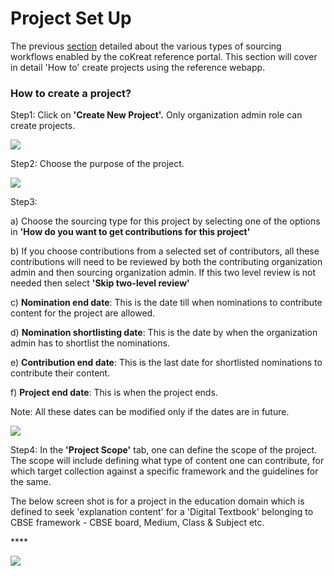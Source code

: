 # Project Set Up

The previous [section](different-types-of-sourcing.md) detailed about the various types of sourcing workflows enabled by the coKreat reference portal. This section will cover in detail 'How to' create projects using the reference webapp.&#x20;

### How to create a project?

Step1: Click on **'Create New Project'.** Only organization admin role can create projects.

![](https://lh6.googleusercontent.com/6wAKV0L6aSR1-U4G9u2z9j6W3wpjZmtAOfakJzCdiRWREsXqkwpP3oXfz2r3KP2kcPCHEPBzRhBGWd\_ee9eztDS7euO8obzWB3c-04bqsfIWzVg8ZB92RC0Rkh-jjXLxKElvnr5KPB6r)

Step2: Choose the purpose of the project.

![](https://lh3.googleusercontent.com/NHenFj7oZVBd31uaerEK0XuaEJKvu3Mht-KV41nzy5Rj2U25FEwmxBmxk6iUX5A4GlUrJzD6r1nvhGWGkpVKYADpMdEnIMBphMcPwAypKdma1wbnwZ4RE8Zf7kQZK7yJ4jyewFFp2zS2)

Step3:&#x20;

a) Choose the sourcing type for this project by selecting one of the options in **'How do you want to get contributions for this project'**

b) If you choose contributions from a selected set of contributors, all these contributions will need to be reviewed by both the contributing organization admin and then sourcing organization admin. If this two level review is not needed then select **'Skip two-level review'** &#x20;

c) **Nomination end date**: This is the date till when nominations to contribute content for the project are allowed.&#x20;

d) **Nomination shortlisting date**: This is the date by when the organization admin has to shortlist the nominations.&#x20;

e) **Contribution end date**: This is the last date for shortlisted nominations to contribute their content.

f) **Project end date**: This is when the project ends.

Note: All these dates can be modified only if the dates are in future.

![](https://lh5.googleusercontent.com/hWLgRjelU-S3utxWkmMUTleV8yyqOAap38ieqammw7yVRiZed3bgtnJA737AJeg9CUZm3s8lijTlpCs9lsh03KJthfv\_w3f\_BlJsmwP7Eo\_j2aoUEzynEKAx\_NxL0j-L5jO-1LqqoUVO)

Step4: In the **'Project Scope'** tab, one can define the scope of the project. The scope will include defining what type of content one can contribute, for which target collection against a specific framework and the guidelines for the same.

The below screen shot is for a project in the education domain which is defined to seek 'explanation content' for a 'Digital Textbook' belonging to CBSE framework - CBSE board, Medium, Class & Subject etc. &#x20;

&#x20;****&#x20;

![](https://lh5.googleusercontent.com/2uPF0GKctDAxtG-a4wyY0WGDSICGpQ\_zTCpHH-zd3ITXIcf3uOCWUt4JNdsD9KCM-W8RMzOcSF-7h-9345GlB9R\_am5elsFmzzPMQ6MdWTDcJtst1sJ-fhIHPGVdTynLXNVgKp3V\_BQk)

